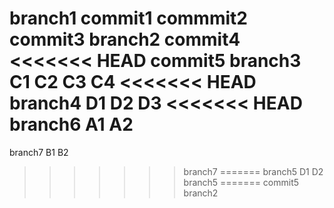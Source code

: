 branch1
commit1
commmit2
commit3
branch2
commit4
<<<<<<< HEAD
commit5
branch3
C1
C2
C3
C4
<<<<<<< HEAD
branch4
D1
D2
D3
<<<<<<< HEAD
branch6
A1
A2
=======
branch7
B1
B2
>>>>>>> branch7
=======
branch5
D1
D2
>>>>>>> branch5
=======
commit5
>>>>>>> branch2
